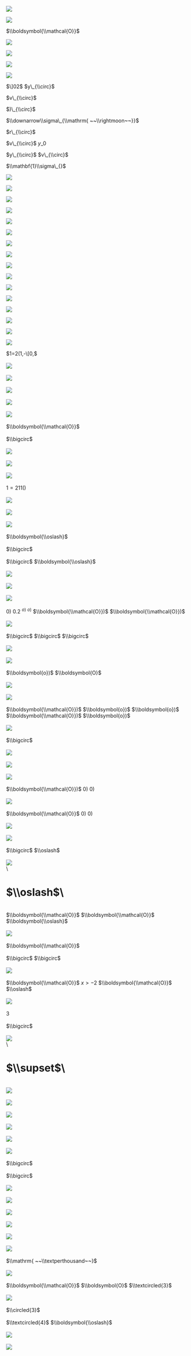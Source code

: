 ![](https://www.nta.go.jp/tmp/fd2de6b7-ee9e-4bc3-8ca5-1c4e62dd7f96/images/200c3845d8d699104bf2adafc064459d667028f388743cb38ed78122c6f7ac8e.jpg)

![](https://www.nta.go.jp/tmp/fd2de6b7-ee9e-4bc3-8ca5-1c4e62dd7f96/images/0447000685862d177e10e340677005f17da996c7c7c726e2e3bc6615541df543.jpg)

$\\boldsymbol{\\mathcal{O}}$

![](https://www.nta.go.jp/tmp/fd2de6b7-ee9e-4bc3-8ca5-1c4e62dd7f96/images/4b26a1d5089b67293763f7eece8a323e0615be93fe2ba8066025927bd1af691b.jpg)

![](https://www.nta.go.jp/tmp/fd2de6b7-ee9e-4bc3-8ca5-1c4e62dd7f96/images/f6a264df92ba622c56896f0a057822f73f929cdc02376b4da3e1b808e98ad7a6.jpg)

![](https://www.nta.go.jp/tmp/fd2de6b7-ee9e-4bc3-8ca5-1c4e62dd7f96/images/e2daf2ba9ffa3a0c9d439d555fcda18bdb760cc827cbad69df8d4f5e0b37c832.jpg)

![](https://www.nta.go.jp/tmp/fd2de6b7-ee9e-4bc3-8ca5-1c4e62dd7f96/images/d5408e3e19348237e2e7657859ab930ab2951dedb8beb203cf8c7df705f0356b.jpg)

$\]02$ $y\_{\\circ}$

$v\_{\\circ}$

$)\_{\\circ}$

$\\downarrow\\sigma\_{\\mathrm{ ~~\\rightmoon~~}}$

$r\_{\\circ}$

$v\_{\\circ}$ $y\_{0}$

$y\_{\\circ}$ $v\_{\\circ}$

$\\mathbf{1}\\sigma\_{}$

![](https://www.nta.go.jp/tmp/fd2de6b7-ee9e-4bc3-8ca5-1c4e62dd7f96/images/a397ff259d62f9d1ebd72a8016019d6e7298996b4936ed3f2db5be92b3dd3da3.jpg)

![](https://www.nta.go.jp/tmp/fd2de6b7-ee9e-4bc3-8ca5-1c4e62dd7f96/images/f6daf571d848e345801cb40bb0aaeb26ac0cd6527b5434c95ef793b4fd9dfb5f.jpg)

![](https://www.nta.go.jp/tmp/fd2de6b7-ee9e-4bc3-8ca5-1c4e62dd7f96/images/e0024570de7bec1c2ab6ca7f764c7308dcb7bd07adace0245a17656bdb93a685.jpg)

![](https://www.nta.go.jp/tmp/fd2de6b7-ee9e-4bc3-8ca5-1c4e62dd7f96/images/da428be7a7faa947fc7647f09d1d41225f600a76406d0c10c0b5ea99a6fbdcf6.jpg)

![](https://www.nta.go.jp/tmp/fd2de6b7-ee9e-4bc3-8ca5-1c4e62dd7f96/images/711f0012fc25d4ab5b908c729c788e1bd5489044b9233df7ae7aaaa430250282.jpg)

![](https://www.nta.go.jp/tmp/fd2de6b7-ee9e-4bc3-8ca5-1c4e62dd7f96/images/8927cb64c860094f1744b8fe10294a1e3cc484b0e3f186a32d83758f5145b741.jpg)

![](https://www.nta.go.jp/tmp/fd2de6b7-ee9e-4bc3-8ca5-1c4e62dd7f96/images/ef686a141cb0253ff00272e869adad097bdfe8c05246cf961db9bbf488b8cdc0.jpg)

![](https://www.nta.go.jp/tmp/fd2de6b7-ee9e-4bc3-8ca5-1c4e62dd7f96/images/aa36445b5d38b6442f3673638e85cbfd2f70b2ba96bc2067c4a9238c16e242f3.jpg)

![](https://www.nta.go.jp/tmp/fd2de6b7-ee9e-4bc3-8ca5-1c4e62dd7f96/images/312752869f2ae4fcd7e5e4ece67ff0623a0da437149a3a35ae90ed32f4c81ffe.jpg)

![](https://www.nta.go.jp/tmp/fd2de6b7-ee9e-4bc3-8ca5-1c4e62dd7f96/images/d7b8405eb895aedd55432afdabc861095a278a543c5cdf7be61891d2851f00b9.jpg)

![](https://www.nta.go.jp/tmp/fd2de6b7-ee9e-4bc3-8ca5-1c4e62dd7f96/images/8a5455f222c1b29f37974aa364f7a171ac0967b78059315e77fade0885dbf9df.jpg)

![](https://www.nta.go.jp/tmp/fd2de6b7-ee9e-4bc3-8ca5-1c4e62dd7f96/images/cd0f7999dae45220d95d7da2ce973d1a9718ba91ce79407aea86ba2cba5f67f8.jpg)

![](https://www.nta.go.jp/tmp/fd2de6b7-ee9e-4bc3-8ca5-1c4e62dd7f96/images/1d5b7041ccaa985e5a1f44de43cdc960ed5936162c353c01900da6777c9742b1.jpg)

![](https://www.nta.go.jp/tmp/fd2de6b7-ee9e-4bc3-8ca5-1c4e62dd7f96/images/7c1a6f622d768af8091f28b322aeb3bb37ef1e45bff975e871f5a9c2bd5ef1b9.jpg)

![](https://www.nta.go.jp/tmp/fd2de6b7-ee9e-4bc3-8ca5-1c4e62dd7f96/images/b28494f438a0941ac919befdf3d78720cb27ae1c1aa6067fd93d0f387c0a5848.jpg)

![](https://www.nta.go.jp/tmp/fd2de6b7-ee9e-4bc3-8ca5-1c4e62dd7f96/images/e90194102be711771bfd48ab19415978fb8cf887fa383036919a4771a7a99528.jpg)

$1=2(1,-\[0,$\
\
![](https://www.nta.go.jp/tmp/fd2de6b7-ee9e-4bc3-8ca5-1c4e62dd7f96/images/42ed4d73c09df10500ce477a0194791a8076c219727ff5806c673db755d9ed97.jpg)\
\
![](https://www.nta.go.jp/tmp/fd2de6b7-ee9e-4bc3-8ca5-1c4e62dd7f96/images/9417721efc9f16f5bad1f45d73692b8ab06701b1a83e6aed858a2f0f049a597d.jpg)\
\
![](https://www.nta.go.jp/tmp/fd2de6b7-ee9e-4bc3-8ca5-1c4e62dd7f96/images/946014c411ed67448eeca34f2fa135c84d5425d1b4e28e943ad019c00429c87c.jpg)\
\
![](https://www.nta.go.jp/tmp/fd2de6b7-ee9e-4bc3-8ca5-1c4e62dd7f96/images/200d3f74d03eb10aba446361cd382b379dfe5212c1aa1d09a2431742c2859067.jpg)\
\
![](https://www.nta.go.jp/tmp/fd2de6b7-ee9e-4bc3-8ca5-1c4e62dd7f96/images/289237b761be519ecce561f5a633bcde6314a88675949b8b035c5a6dd0a84b59.jpg)\
\
$\\boldsymbol{\\mathcal{O}}$\
\
$\\bigcirc$\
\
![](https://www.nta.go.jp/tmp/fd2de6b7-ee9e-4bc3-8ca5-1c4e62dd7f96/images/667c54ae96b43e1265e9ef70906eb2d0165309be126db9456ab4c1334cbb2dc4.jpg)\
\
![](https://www.nta.go.jp/tmp/fd2de6b7-ee9e-4bc3-8ca5-1c4e62dd7f96/images/74bffcd6af832c80d35c7956dc1b0ccac840cd7f297291e87803fff7dfd21925.jpg)\
\
![](https://www.nta.go.jp/tmp/fd2de6b7-ee9e-4bc3-8ca5-1c4e62dd7f96/images/01c2ffe62f182aff430e813d3d7adb96f4280384bbbfa1c05baa5cdf38aa5aa3.jpg)\
\
$1=211()$\
\
![](https://www.nta.go.jp/tmp/fd2de6b7-ee9e-4bc3-8ca5-1c4e62dd7f96/images/5ad289fd2c8a564598ac83230677780131c81b5e940a3d3f918b6489f0e9873f.jpg)\
\
![](https://www.nta.go.jp/tmp/fd2de6b7-ee9e-4bc3-8ca5-1c4e62dd7f96/images/ef4411293d525fce68d0175d22e05cd3cb9350f038cb030f758656f4a5ea421c.jpg)\
\
![](https://www.nta.go.jp/tmp/fd2de6b7-ee9e-4bc3-8ca5-1c4e62dd7f96/images/6d9ad5be2793109a7888b8e596b86ceeb446d7eac452fdc63dd058404872f87d.jpg)\
\
$\\boldsymbol{\\oslash}$\
\
$\\bigcirc$\
\
$\\bigcirc$ $\\boldsymbol{\\oslash}$\
\
![](https://www.nta.go.jp/tmp/fd2de6b7-ee9e-4bc3-8ca5-1c4e62dd7f96/images/9bb436c5a31ff44699aca270cdea7d9a41300a9216e90365fcebabe753626a7a.jpg)\
\
![](https://www.nta.go.jp/tmp/fd2de6b7-ee9e-4bc3-8ca5-1c4e62dd7f96/images/87d32016b717d19af158ec11488bacdcfb24c1ba0e7738fbd5c92e972572e981.jpg)\
\
![](https://www.nta.go.jp/tmp/fd2de6b7-ee9e-4bc3-8ca5-1c4e62dd7f96/images/f49620cf272624fbce74a55593cfcea6b47ed003582ab7486842de91f4a282ae.jpg)\
\
$0)$ $0.2$ $^{o)}$ $^{o)}$ $\\boldsymbol{\\mathcal{O}})$ $\\boldsymbol{\\mathcal{O}})$\
\
![](https://www.nta.go.jp/tmp/fd2de6b7-ee9e-4bc3-8ca5-1c4e62dd7f96/images/2500e5ca5c882debfafcf32ec9fed99bf0cebe15e295952b118d27a65026a580.jpg)\
\
$\\bigcirc$ $\\bigcirc$ $\\bigcirc$\
\
![](https://www.nta.go.jp/tmp/fd2de6b7-ee9e-4bc3-8ca5-1c4e62dd7f96/images/632e5698ebb2fb379833bb3a4728c7a72ecfe9b587b1e773233ce7fde5fb8f1d.jpg)\
\
![](https://www.nta.go.jp/tmp/fd2de6b7-ee9e-4bc3-8ca5-1c4e62dd7f96/images/589d55008181e564dc6aea1bd928d724276a724825325f069d145d2a28c70f9e.jpg)\
\
$\\boldsymbol{o})$ $\\boldsymbol{O}$\
\
![](https://www.nta.go.jp/tmp/fd2de6b7-ee9e-4bc3-8ca5-1c4e62dd7f96/images/4e51eb9b824b1b35d8661c5d2a4d1008c85523340c2eb88dbf965acc1f7a66a6.jpg)\
\
![](https://www.nta.go.jp/tmp/fd2de6b7-ee9e-4bc3-8ca5-1c4e62dd7f96/images/d78ec17d2958e67bf1f6a35a158de3ee3b46f47d172aec6b1d0ab93fe48b9640.jpg)\
\
$\\boldsymbol{\\mathcal{O}})$ $\\boldsymbol{o})$ $\\boldsymbol{o})$ $\\boldsymbol{\\mathcal{O}})$ $\\boldsymbol{o})$\
\
![](https://www.nta.go.jp/tmp/fd2de6b7-ee9e-4bc3-8ca5-1c4e62dd7f96/images/6b6b0224bb093c2e38c46c232e5b61595bbd7443cf3b7195887f8cbe63a00276.jpg)\
\
$\\bigcirc$\
\
![](https://www.nta.go.jp/tmp/fd2de6b7-ee9e-4bc3-8ca5-1c4e62dd7f96/images/057647ce39b4fcec3b1a88bc74a4b381e4fb28cd5129b38eb6b4fa00e8455fd9.jpg)\
\
![](https://www.nta.go.jp/tmp/fd2de6b7-ee9e-4bc3-8ca5-1c4e62dd7f96/images/7d34b858e6b85cba5741aff52c6cfc7abc2fa9819354bee42ea6a1ef39af7edc.jpg)\
\
![](https://www.nta.go.jp/tmp/fd2de6b7-ee9e-4bc3-8ca5-1c4e62dd7f96/images/ed32e6de11ad2f79f029db6bd0493a84ef04924224219ea21b172f960ab0999c.jpg)\
\
$\\boldsymbol{\\mathcal{O}})$ $0)$ $0)$\
\
![](https://www.nta.go.jp/tmp/fd2de6b7-ee9e-4bc3-8ca5-1c4e62dd7f96/images/d09db7c1ddaf79f50c00ca7ffcd911b0e5d11a706d175824bc4f02ddbf4bba44.jpg)\
\
$\\boldsymbol{\\mathcal{O}}$ $0)$ $0)$\
\
![](https://www.nta.go.jp/tmp/fd2de6b7-ee9e-4bc3-8ca5-1c4e62dd7f96/images/c80797e06daa6ef687abd307cca4805cb1467bbc0c89323c094962d25b966c94.jpg)\
\
![](https://www.nta.go.jp/tmp/fd2de6b7-ee9e-4bc3-8ca5-1c4e62dd7f96/images/2653c7e21ffffc306e3599bfe020ceeddc976e11230bf011849c692648f07f04.jpg)\
\
$\\bigcirc$ $\\oslash$\
\
![](https://www.nta.go.jp/tmp/fd2de6b7-ee9e-4bc3-8ca5-1c4e62dd7f96/images/a25b2d0e0d6512ed7a70cddec96f0e2cee324e414ed1ad34706c220970e9f18c.jpg)\
\
# $\\oslash$\
\
$\\boldsymbol{\\mathcal{O}}$ $\\boldsymbol{\\mathcal{O}}$ $\\boldsymbol{\\oslash}$\
\
![](https://www.nta.go.jp/tmp/fd2de6b7-ee9e-4bc3-8ca5-1c4e62dd7f96/images/c61c760a4674ccc8c54b9838b62e32dbf331f98e9f606e491c237b60e71e7728.jpg)\
\
$\\boldsymbol{\\mathcal{O}}$\
\
$\\bigcirc$ $\\bigcirc$\
\
![](https://www.nta.go.jp/tmp/fd2de6b7-ee9e-4bc3-8ca5-1c4e62dd7f96/images/700c59a58ace6fd24960978815e77c3e4fdcf10095399188b88d2a098c2d3647.jpg)\
\
$\\boldsymbol{\\mathcal{O}}$ $x>-2$ $\\boldsymbol{\\mathcal{O}}$ $\\oslash$\
\
![](https://www.nta.go.jp/tmp/fd2de6b7-ee9e-4bc3-8ca5-1c4e62dd7f96/images/ba7cdc061c15bd309c09fc931a813127dc156d3f55a554ef5d84a8eb6588003f.jpg)\
\
$3$\
\
$\\bigcirc$\
\
![](https://www.nta.go.jp/tmp/fd2de6b7-ee9e-4bc3-8ca5-1c4e62dd7f96/images/06be83c47485862ff2cb44b9708ecd46bc41023d291184cc2cfd2262a210941d.jpg)\
\
# $\\supset$\
\
![](https://www.nta.go.jp/tmp/fd2de6b7-ee9e-4bc3-8ca5-1c4e62dd7f96/images/100fea875ecc5e5e6821a0f188f8b226d20e877223c342f9085a5c3df3b30ec7.jpg)\
\
![](https://www.nta.go.jp/tmp/fd2de6b7-ee9e-4bc3-8ca5-1c4e62dd7f96/images/cdfaf8f66cf6bfa47fa7aa0e995c93d8026f0cc267bfb17f78e9e4291cae8ae4.jpg)\
\
![](https://www.nta.go.jp/tmp/fd2de6b7-ee9e-4bc3-8ca5-1c4e62dd7f96/images/afe36614366a6046572523d292f960606c8b8cf5463114984b2d3af90981382d.jpg)\
\
![](https://www.nta.go.jp/tmp/fd2de6b7-ee9e-4bc3-8ca5-1c4e62dd7f96/images/c5fd221c0bbea16468c70aafa183830dd7a7672ee37dcfc7caaed58e25bc5fe5.jpg)\
\
![](https://www.nta.go.jp/tmp/fd2de6b7-ee9e-4bc3-8ca5-1c4e62dd7f96/images/4f43288b2fceb6ebfce866274a91d6f0c5cf8ad74c25848d6236281a089b12ab.jpg)\
\
![](https://www.nta.go.jp/tmp/fd2de6b7-ee9e-4bc3-8ca5-1c4e62dd7f96/images/260f905c8fadceb3bd14386fd8ec5933c92ca2667dea768f29b0c43115a8ef49.jpg)\
\
$\\bigcirc$\
\
$\\bigcirc$\
\
![](https://www.nta.go.jp/tmp/fd2de6b7-ee9e-4bc3-8ca5-1c4e62dd7f96/images/fa547061da8b4b37237179836be77b84dcdae0bad73778cc3b372efad7a7c296.jpg)\
\
![](https://www.nta.go.jp/tmp/fd2de6b7-ee9e-4bc3-8ca5-1c4e62dd7f96/images/0b4551a32098cc9c922906905f8b9347742cd7cdb64bd7f131e27dad4e9b42e2.jpg)\
\
![](https://www.nta.go.jp/tmp/fd2de6b7-ee9e-4bc3-8ca5-1c4e62dd7f96/images/db8d36aac24a71c56eb42d1965e6e83d9a0347f4c4cfe0b280a0793c85c8097e.jpg)\
\
![](https://www.nta.go.jp/tmp/fd2de6b7-ee9e-4bc3-8ca5-1c4e62dd7f96/images/08dff2b312cb6c8108d341debf07e15643da064cb198abf7f1bdd1a818958b93.jpg)\
\
![](https://www.nta.go.jp/tmp/fd2de6b7-ee9e-4bc3-8ca5-1c4e62dd7f96/images/2edc046466482f3c6963237a17259786076bd3543c326eb49a85517d2e527d6a.jpg)\
\
![](https://www.nta.go.jp/tmp/fd2de6b7-ee9e-4bc3-8ca5-1c4e62dd7f96/images/fbf3d1428940e592fb69a04da2479362cfd1d21c85ae5a778088bf0b34d06119.jpg)\
\
$\\mathrm{ ~~\\textperthousand~~}$\
\
![](https://www.nta.go.jp/tmp/fd2de6b7-ee9e-4bc3-8ca5-1c4e62dd7f96/images/f761b15e0c49a54fc1405b793d0993bd6b31813633a164d0153b2f2d0c27a8ce.jpg)\
\
$\\boldsymbol{\\mathcal{O}}$ $\\boldsymbol{O}$ $\\textcircled{3}$\
\
![](https://www.nta.go.jp/tmp/fd2de6b7-ee9e-4bc3-8ca5-1c4e62dd7f96/images/55b88dd5bf098eba769e5141b40b4fcfd038cf2c978090f310fcbaf75d8cf0f4.jpg)\
\
$\\circled{3}$\
\
$\\textcircled{4}$ $\\boldsymbol{\\oslash}$\
\
![](https://www.nta.go.jp/tmp/fd2de6b7-ee9e-4bc3-8ca5-1c4e62dd7f96/images/b23bcc863165e6112b110f1483a495494afd8c9e81071f345208c735cef2a28a.jpg)\
\
![](https://www.nta.go.jp/tmp/fd2de6b7-ee9e-4bc3-8ca5-1c4e62dd7f96/images/d18e3f4f329c2167ac63f9e0295f9bb6b10a806888f9e23e596e7c5e5c54feaa.jpg)